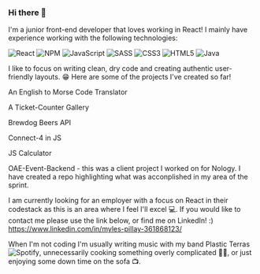 ### Hi there 👋

I'm a junior front-end developer that loves working in React! I mainly have experience working with the following technologies:

![React](https://img.shields.io/badge/react-%2320232a.svg?style=for-the-badge&logo=react&logoColor=%2361DAFB) ![NPM](https://img.shields.io/badge/NPM-%23000000.svg?style=for-the-badge&logo=npm&logoColor=white)
![JavaScript](https://img.shields.io/badge/javascript-%23323330.svg?style=for-the-badge&logo=javascript&logoColor=%23F7DF1E) ![SASS](https://img.shields.io/badge/SASS-hotpink.svg?style=for-the-badge&logo=SASS&logoColor=white)
![CSS3](https://img.shields.io/badge/css3-%231572B6.svg?style=for-the-badge&logo=css3&logoColor=white) ![HTML5](https://img.shields.io/badge/html5-%23E34F26.svg?style=for-the-badge&logo=html5&logoColor=white)
![Java](https://img.shields.io/badge/java-%23ED8B00.svg?style=for-the-badge&logo=java&logoColor=white)

I like to focus on writing clean, dry code and creating authentic user-friendly layouts. :grin: Here are some of the projects I've created so far!

An English to Morse Code Translator 

A Ticket-Counter Gallery

Brewdog Beers API

Connect-4 in JS

JS Calculator

OAE-Event-Backend - this was a client project I worked on for Nology. I have created a repo highlighting what was acconplished in my area of the sprint. 


I am currently looking for an employer with a focus on React in their codestack as this is an area  where I feel I'll excel :computer:. If you would like to contact me please use the link below, or find me on LinkedIn! :)
https://www.linkedin.com/in/myles-pillay-361868123/

When I'm not coding I'm usually writing music with my band Plastic Terras ![Spotify](https://img.shields.io/badge/Spotify-1ED760?style=for-the-badge&logo=spotify&logoColor=white), unnecessarily cooking something overly complicated :man_cook:, or just enjoying some down time on the sofa :tv:.
